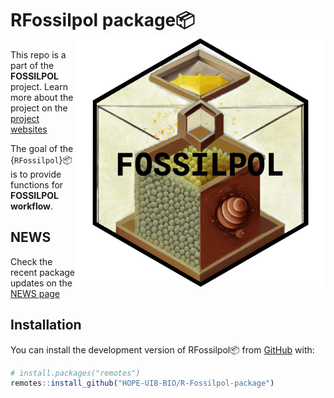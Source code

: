 
<!-- README.md is generated from README.qmd. Please edit that file -->

# RFossilpol package:package:<img src="man/figures/fossilpol_logo.png" align="right" width="400" />

<!-- badges: start -->
<!-- badges: end -->

This repo is a part of the **FOSSILPOL** project. Learn more about the
project on the [project
websites](https://hope-uib-bio.github.io/FOSSILPOL-website/)

The goal of the {`RFossilpol`}:package: is to provide functions for
**FOSSILPOL workflow**.

## NEWS

Check the recent package updates on the [NEWS page](https://github.com/HOPE-UIB-BIO/R-Fossilpol-package/blob/main/NEWS.md)

## Installation

You can install the development version of RFossilpol:package: from
[GitHub](https://github.com/) with:

``` r
# install.packages("remotes")
remotes::install_github("HOPE-UIB-BIO/R-Fossilpol-package")
```
